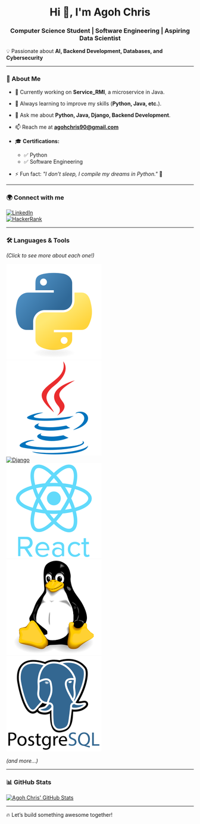 <h1 align="center">Hi 👋, I'm Agoh Chris</h1>
<h3 align="center">Computer Science Student | Software Engineering | Aspiring Data Scientist</h3>

💡 Passionate about **AI, Backend Development, Databases, and Cybersecurity**  

---

### 📌 About Me  
- 🔭 Currently working on **Service_RMI**, a microservice in Java.  
- 🌱 Always learning to improve my skills (**Python, Java, etc.**).  
- 💬 Ask me about **Python, Java, Django, Backend Development**.  
- 📫 Reach me at **agohchris90@gmail.com**  
- 🎓 **Certifications:**  
  - ✅ Python  
  - ✅ Software Engineering  

- ⚡ Fun fact: *"I don’t sleep, I compile my dreams in Python."* 🚀  

---

### 🌍 Connect with me  
[![LinkedIn](https://raw.githubusercontent.com/rahuldkjain/github-profile-readme-generator/master/src/images/icons/Social/linked-in-alt.svg)](https://linkedin.com/in/chris-agoh)  
[![HackerRank](https://raw.githubusercontent.com/rahuldkjain/github-profile-readme-generator/master/src/images/icons/Social/hackerrank.svg)](https://www.hackerrank.com/chris-agoh)  

---

### 🛠️ Languages & Tools  
*(Click to see more about each one!)*  

[![Python](https://raw.githubusercontent.com/devicons/devicon/master/icons/python/python-original.svg)](https://www.python.org/)  
[![Java](https://raw.githubusercontent.com/devicons/devicon/master/icons/java/java-original.svg)](https://www.java.com/)  
[![Django](https://cdn.worldvectorlogo.com/logos/django.svg)](https://www.djangoproject.com/)  
[![React](https://raw.githubusercontent.com/devicons/devicon/master/icons/react/react-original-wordmark.svg)](https://reactjs.org/)  
[![Linux](https://raw.githubusercontent.com/devicons/devicon/master/icons/linux/linux-original.svg)](https://www.linux.org/)  
[![PostgreSQL](https://raw.githubusercontent.com/devicons/devicon/master/icons/postgresql/postgresql-original-wordmark.svg)](https://www.postgresql.org/)  

*(and more...)*  

---

### 📊 GitHub Stats  
[![Agoh Chris' GitHub Stats](https://github-readme-stats.vercel.app/api?username=Agohchris15&show_icons=true&theme=radical)](https://github.com/Agohchris15)  

---

🔥 Let’s build something awesome together!  
